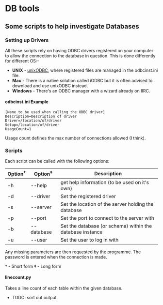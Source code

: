 DB tools
==
## Some scripts to help investigate Databases

### Setting up Drivers
All these scripts rely on having ODBC drivers registered on your computer to allow the connection to the database in question. This is done differently for different OS:-

- **UNIX** - [unixODBC](http://www.unixodbc.org/), where registered files are managed in the odbcinst.ini file.
- **Mac** - There is a native solution called iODBC but it is often advised to download and use unixODBC instead.
- **Windows** - There's an ODBC manager with a wizard already on IIRC.

#### odbcinst.ini Example
```
[Name to be used when calling the ODBC driver]
Description=Description of driver
Driver=/location/of/driver
Setup=/location/of/driver
UsageCount=1
```
Usage count defines the max number of connections allowed (I think).
### Scripts
Each script can be called with the following options:

|Option<sup>†</sup>|Option<sup>‡</sup>|Description|
|---|---|---|
|-h|--help|get help information (to be used on it's own)
| -d|--driver|Set the registered driver|
| -s|--server|Set the location of the server holding the database|
| -p|--port|Set the port to connect to the server with|
| -b|--database|Set the database (or schema) within the database instance|
| -u|--user|Set the user to log in with|
Any missing parameters are then requested by the programme. The password is entered when the connection is made.

† - Short form
‡ - Long form
#### linecount.py
Takes a line count of each table within the given database.
- TODO: sort out output
